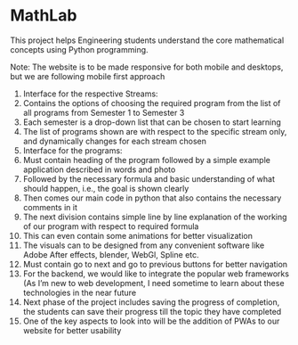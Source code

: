 # MathLab
This project helps Engineering students understand the core mathematical concepts using Python programming.

Note: The website is to be made responsive for both mobile and desktops, but we are following mobile first approach
1.	Interface for the respective Streams:
2.	Contains the options of choosing the required program from the list of all programs from Semester 1 to Semester 3
3.	Each semester is a drop-down list that can be chosen to start learning 
4.	The list of programs shown are with respect to the specific stream only, and dynamically changes for each stream chosen
5.	Interface for the programs:
6.	Must contain heading of the program followed by a simple example application described in words and photo
7.	Followed by the necessary formula and basic understanding of what should happen, i.e., the goal is shown clearly
8.	Then comes our main code in python that also contains the necessary comments in it
9.	The next division contains simple line by line explanation of the working of our program with respect to required formula
10.	This can even contain some animations for better visualization
11.	The visuals can to be designed from any convenient software like Adobe After effects, blender, WebGl, Spline etc.
12.	Must contain go to next and go to previous buttons for better navigation
13.	For the backend, we would like to integrate the popular web frameworks (As I’m new to web development, I need sometime to learn about these technologies in the near future
14.	Next phase of the project includes saving the progress of completion, the students can save their progress till the topic they have completed
15.	One of the key aspects to look into will be the addition of PWAs to our website for better usability

